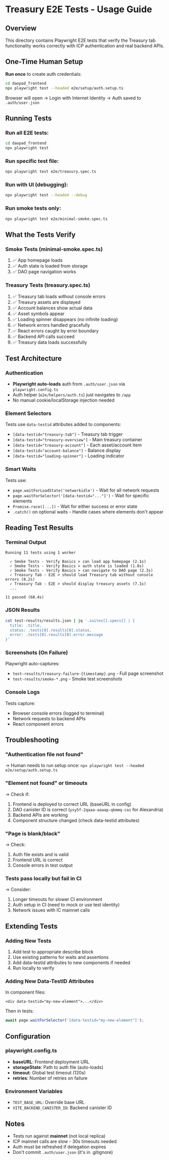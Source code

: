 # Treasury E2E Tests - Usage Guide

## Overview
This directory contains Playwright E2E tests that verify the Treasury tab functionality works correctly with ICP authentication and real backend APIs.

## One-Time Human Setup

**Run once** to create auth credentials:
```bash
cd daopad_frontend
npx playwright test --headed e2e/setup/auth.setup.ts
```

Browser will open → Login with Internet Identity → Auth saved to `.auth/user.json`

## Running Tests

### Run all E2E tests:
```bash
cd daopad_frontend
npx playwright test
```

### Run specific test file:
```bash
npx playwright test e2e/treasury.spec.ts
```

### Run with UI (debugging):
```bash
npx playwright test --headed --debug
```

### Run smoke tests only:
```bash
npx playwright test e2e/minimal-smoke.spec.ts
```

## What the Tests Verify

### Smoke Tests (minimal-smoke.spec.ts)
1. ✅ App homepage loads
2. ✅ Auth state is loaded from storage
3. ✅ DAO page navigation works

### Treasury Tests (treasury.spec.ts)
1. ✅ Treasury tab loads without console errors
2. ✅ Treasury assets are displayed
3. ✅ Account balances show actual data
4. ✅ Asset symbols appear
5. ✅ Loading spinner disappears (no infinite loading)
6. ✅ Network errors handled gracefully
7. ✅ React errors caught by error boundary
8. ✅ Backend API calls succeed
9. ✅ Treasury data loads successfully

## Test Architecture

### Authentication
- **Playwright auto-loads** auth from `.auth/user.json` via `playwright.config.ts`
- Auth helper (`e2e/helpers/auth.ts`) just navigates to `/app`
- No manual cookie/localStorage injection needed

### Element Selectors
Tests use `data-testid` attributes added to components:
- `[data-testid="treasury-tab"]` - Treasury tab trigger
- `[data-testid="treasury-overview"]` - Main treasury container
- `[data-testid="treasury-account"]` - Each asset/account item
- `[data-testid="account-balance"]` - Balance display
- `[data-testid="loading-spinner"]` - Loading indicator

### Smart Waits
Tests use:
- `page.waitForLoadState('networkidle')` - Wait for all network requests
- `page.waitForSelector('[data-testid="..."]')` - Wait for specific elements
- `Promise.race([...])` - Wait for either success or error state
- `.catch()` on optional waits - Handle cases where elements don't appear

## Reading Test Results

### Terminal Output
```
Running 11 tests using 1 worker

  ✓ Smoke Tests - Verify Basics > can load app homepage (2.1s)
  ✓ Smoke Tests - Verify Basics > auth state is loaded (1.8s)
  ✓ Smoke Tests - Verify Basics > can navigate to DAO page (2.3s)
  ✓ Treasury Tab - E2E > should load Treasury tab without console errors (8.2s)
  ✓ Treasury Tab - E2E > should display treasury assets (7.1s)
  ...

11 passed (68.4s)
```

### JSON Results
```bash
cat test-results/results.json | jq '.suites[].specs[] | {
  title: .title,
  status: .tests[0].results[0].status,
  error: .tests[0].results[0].error.message
}'
```

### Screenshots (On Failure)
Playwright auto-captures:
- `test-results/treasury-failure-{timestamp}.png` - Full page screenshot
- `test-results/smoke-*.png` - Smoke test screenshots

### Console Logs
Tests capture:
- Browser console errors (logged to terminal)
- Network requests to backend APIs
- React component errors

## Troubleshooting

### "Authentication file not found"
→ Human needs to run setup once: `npx playwright test --headed e2e/setup/auth.setup.ts`

### "Element not found" or timeouts
→ Check if:
1. Frontend is deployed to correct URL (baseURL in config)
2. DAO canister ID is correct (`ysy5f-2qaaa-aaaap-qkmmq-cai` for Alexandria)
3. Backend APIs are working
4. Component structure changed (check data-testid attributes)

### "Page is blank/black"
→ Check:
1. Auth file exists and is valid
2. Frontend URL is correct
3. Console errors in test output

### Tests pass locally but fail in CI
→ Consider:
1. Longer timeouts for slower CI environment
2. Auth setup in CI (need to mock or use test identity)
3. Network issues with IC mainnet calls

## Extending Tests

### Adding New Tests
1. Add test to appropriate describe block
2. Use existing patterns for waits and assertions
3. Add data-testid attributes to new components if needed
4. Run locally to verify

### Adding New Data-TestID Attributes
In component files:
```tsx
<div data-testid="my-new-element">...</div>
```

Then in tests:
```typescript
await page.waitForSelector('[data-testid="my-new-element"]');
```

## Configuration

### playwright.config.ts
- **baseURL**: Frontend deployment URL
- **storageState**: Path to auth file (auto-loads)
- **timeout**: Global test timeout (120s)
- **retries**: Number of retries on failure

### Environment Variables
- `TEST_BASE_URL`: Override base URL
- `VITE_BACKEND_CANISTER_ID`: Backend canister ID

## Notes

- Tests run against **mainnet** (not local replica)
- ICP mainnet calls are slow - 30s timeouts needed
- Auth must be refreshed if delegation expires
- Don't commit `.auth/user.json` (it's in .gitignore)
